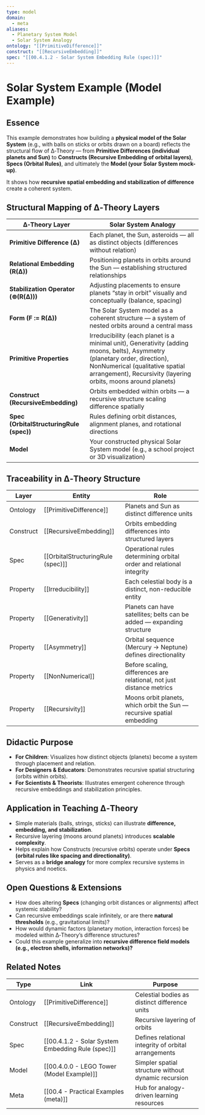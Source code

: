 ```yaml
---
type: model
domain:
  - meta
aliases:
  - Planetary System Model
  - Solar System Analogy
ontology: "[[PrimitiveDifference]]"
construct: "[[RecursiveEmbedding]]"
spec: "[[00.4.1.2 - Solar System Embedding Rule (spec)]]"
---
```


# Solar System Example (Model Example)

## Essence

This example demonstrates how building a **physical model of the Solar System** (e.g., with balls on sticks or orbits drawn on a board) reflects the structural flow of ∆‑Theory — from **Primitive Differences (individual planets and Sun)** to **Constructs (Recursive Embedding of orbital layers)**, **Specs (Orbital Rules)**, and ultimately the **Model (your Solar System mock-up)**.

It shows how **recursive spatial embedding and stabilization of difference** create a coherent system.

## Structural Mapping of ∆‑Theory Layers

|∆‑Theory Layer|Solar System Analogy|
|---|---|
|**Primitive Difference (∆)**|Each planet, the Sun, asteroids — all as distinct objects (differences without relation)|
|**Relational Embedding (R(∆))**|Positioning planets in orbits around the Sun — establishing structured relationships|
|**Stabilization Operator (⊚(R(∆)))**|Adjusting placements to ensure planets “stay in orbit” visually and conceptually (balance, spacing)|
|**Form (F := R(∆))**|The Solar System model as a coherent structure — a system of nested orbits around a central mass|
|**Primitive Properties**|Irreducibility (each planet is a minimal unit), Generativity (adding moons, belts), Asymmetry (planetary order, direction), NonNumerical (qualitative spatial arrangement), Recursivity (layering orbits, moons around planets)|
|**Construct (RecursiveEmbedding)**|Orbits embedded within orbits — a recursive structure scaling difference spatially|
|**Spec (OrbitalStructuringRule (spec))**|Rules defining orbit distances, alignment planes, and rotational directions|
|**Model**|Your constructed physical Solar System model (e.g., a school project or 3D visualization)|

## Traceability in ∆‑Theory Structure

|Layer|Entity|Role|
|---|---|---|
|Ontology|[[PrimitiveDifference]]|Planets and Sun as distinct difference units|
|Construct|[[RecursiveEmbedding]]|Orbits embedding differences into structured layers|
|Spec|[[OrbitalStructuringRule (spec)]]|Operational rules determining orbital order and relational integrity|
|Property|[[Irreducibility]]|Each celestial body is a distinct, non-reducible entity|
|Property|[[Generativity]]|Planets can have satellites; belts can be added — expanding structure|
|Property|[[Asymmetry]]|Orbital sequence (Mercury → Neptune) defines directionality|
|Property|[[NonNumerical]]|Before scaling, differences are relational, not just distance metrics|
|Property|[[Recursivity]]|Moons orbit planets, which orbit the Sun — recursive spatial embedding|

## Didactic Purpose

- **For Children**: Visualizes how distinct objects (planets) become a system through placement and relation.
- **For Designers & Educators**: Demonstrates recursive spatial structuring (orbits within orbits).
- **For Scientists & Theorists**: Illustrates emergent coherence through recursive embeddings and stabilization principles.

## Application in Teaching ∆‑Theory

- Simple materials (balls, strings, sticks) can illustrate **difference, embedding, and stabilization**.
- Recursive layering (moons around planets) introduces **scalable complexity**.
- Helps explain how Constructs (recursive orbits) operate under **Specs (orbital rules like spacing and directionality)**.
- Serves as a **bridge analogy** for more complex recursive systems in physics and noetics.


## Open Questions & Extensions

- How does altering **Specs** (changing orbit distances or alignments) affect systemic stability?
- Can recursive embeddings scale infinitely, or are there **natural thresholds** (e.g., gravitational limits)?
- How would dynamic factors (planetary motion, interaction forces) be modeled within ∆‑Theory’s difference structures?
- Could this example generalize into **recursive difference field models (e.g., electron shells, information networks)?**


## Related Notes

|Type|Link|Purpose|
|---|---|---|
|Ontology|[[PrimitiveDifference]]|Celestial bodies as distinct difference units|
|Construct|[[RecursiveEmbedding]]|Recursive layering of orbits|
|Spec|[[00.4.1.2 - Solar System Embedding Rule (spec)]]|Defines relational integrity of orbital arrangements|
|Model|[[00.4.0.0 - LEGO Tower (Model Example)]]|Simpler spatial structure without dynamic recursion|
|Meta|[[00.4 - Practical Examples (meta)]]|Hub for analogy-driven learning resources|
